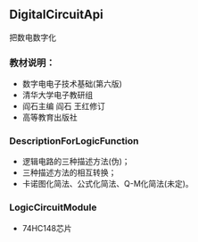 ## DigitalCircuitApi
把数电数字化
### 教材说明：
+ 数字电电子技术基础(第六版)
+ 清华大学电子教研组
+ 阎石主编 阎石 王红修订
+ 高等教育出版社
### DescriptionForLogicFunction
+ 逻辑电路的三种描述方法(伪)；
+ 三种描述方法的相互转换；
+ 卡诺图化简法、公式化简法、Q-M化简法(未定)。
### LogicCircuitModule
+ 74HC148芯片

